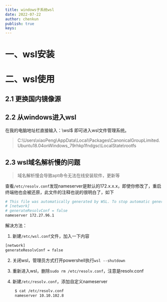 ```yaml
---
title: windows子系统wsl
date: 2022-07-22
author: chenkun
publish: true
keys:
---
```


# 一、wsl安装

# 二、wsl使用

## 2.1 更换国内镜像源

## 2.2 从windows进入wsl

在我的电脑地址栏直接输入：\\wsl$ 即可进入wsl文件管理系统。
> C:\Users\xiaoPeng\AppData\Local\Packages\CanonicalGroupLimited.Ubuntu18.04onWindows_79rhkp1fndgsc\LocalState\rootfs

## 2.3 wsl域名解析慢的问题

> 域名解析慢会导致apt命令无法在线安装软件，更新等

查看`/etc/resolv.conf`发现nameserver是默认的172.x.x.x，即使你修改了，重启终端他也会被还原，此文件的注释也说的很明白了，如下

```bash
# This file was automatically generated by WSL. To stop automatic generation of this file, add the following entry to /etc/wsl.conf:
# [network]
# generateResolvConf = false
nameserver 172.27.96.1
```

解决方法：

1. 新建`/etc/wsl.conf`文件，加入一下内容

```bash
[network]
generateResolvConf = false
```

2. 关闭wsl，管理员方式打开powershell执行`wsl --shutdown`

3. 重新进入wsl，删除`sudo rm /etc/resolv.conf`，注意是resolv.conf

4. 新建`/etc/resolv.conf`，添加自定义nameserver

   ```bash
    $ cat /etc/resolv.conf 
    nameserver 10.10.102.8
    ```